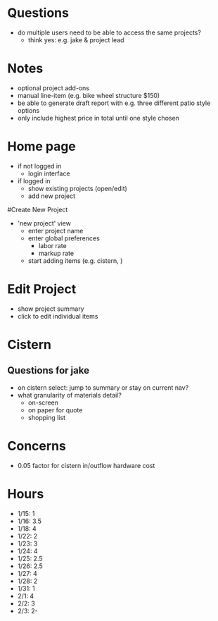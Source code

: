 # Questions
* do multiple users need to be able to access the same projects?
  * think yes: e.g. jake & project lead


# Notes
* optional project add-ons
* manual line-item (e.g. bike wheel structure $150)
* be able to generate draft report with e.g. three different patio style options
* only include highest price in total until one style chosen

# Home page
* if not logged in
  * login interface
* if logged in
  * show existing projects (open/edit)
  * add new project

#Create New Project
* 'new project' view
  * enter project name
  * enter global preferences
    * labor rate
    * markup rate
  * start adding items (e.g. cistern, )

# Edit Project
* show project summary
* click to edit individual items

# Cistern
## Questions for jake
  * on cistern select: jump to summary or stay on current nav?
  * what granularity of materials detail?
    * on-screen
    * on paper for quote
    * shopping list


# Concerns
* 0.05 factor for cistern in/outflow hardware cost

# Hours
* 1/15: 1
* 1/16: 3.5
* 1/18: 4
* 1/22: 2
* 1/23: 3
* 1/24: 4
* 1/25: 2.5
* 1/26: 2.5
* 1/27: 4
* 1/28: 2
* 1/31: 1
* 2/1: 4
* 2/2: 3
* 2/3: 2-
